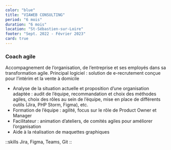 ```yaml
---
color: "blue"
title: "VIAWEB CONSULTING"
period: "6 mois"
duration: "6 mois"
location: "St-Sébastien-sur-Loire"
footer: "Sept. 2022 - Février 2023"
card: true
---
```


### Coach agile

Accompagnement de l’organisation, de l’entreprise et ses employés dans sa transformation
agile. Principal logiciel : solution de e-recrutement conçue pour l’intérim et la vente à
domicile

- Analyse de la situation actuelle et proposition d’une organisation adaptée : audit de
l’équipe, recommandation et choix des méthodes agiles, choix des rôles au sein de
l’équipe, mise en place de différents outils (Jira, PHP Storm, Figma), etc.
- Formation de l’équipe : agilité, focus sur le rôle de Product Owner et Manager
- Facilitateur : animation d’ateliers, de comités agiles pour améliorer l’organisation
- Aide à la réalisation de maquettes graphiques

::skills
Jira, Figma, Teams, Git
::
